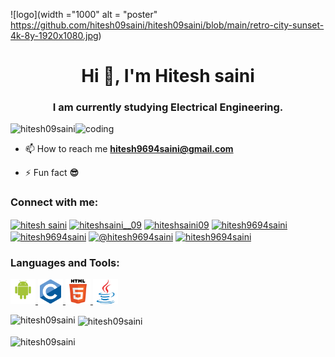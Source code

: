 ![logo](width ="1000" alt = "poster" https://github.com/hitesh09saini/hitesh09saini/blob/main/retro-city-sunset-4k-8y-1920x1080.jpg)
<h1 align="center">Hi 👋, I'm Hitesh saini</h1>
<h3 align="center">I am currently studying Electrical Engineering.</h3>
<img align ="right" alt="coding"width="400" src="https://camo.githubusercontent.com/5ddf73ad3a205111cf8c686f687fc216c2946a75005718c8da5b837ad9de78c9/68747470733a2f2f7468756d62732e6766796361742e636f6d2f4576696c4e657874446576696c666973682d736d616c6c2e676966">
<p align="left"> <img src="https://komarev.com/ghpvc/?username=hitesh09saini&label=Profile%20views&color=0e75b6&style=flat" alt="hitesh09saini" /> </p>

- 📫 How to reach me **hitesh9694saini@gmail.com**

- ⚡ Fun fact **😎**

<h3 align="left">Connect with me:</h3>
<p align="left">
<a href="https://linkedin.com/in/hitesh saini" target="blank"><img align="center" src="https://raw.githubusercontent.com/rahuldkjain/github-profile-readme-generator/master/src/images/icons/Social/linked-in-alt.svg" alt="hitesh saini" height="30" width="40" /></a>
<a href="https://instagram.com/hiteshsaini__09" target="blank"><img align="center" src="https://raw.githubusercontent.com/rahuldkjain/github-profile-readme-generator/master/src/images/icons/Social/instagram.svg" alt="hiteshsaini__09" height="30" width="40" /></a>
<a href="https://www.codechef.com/users/hiteshsaini09" target="blank"><img align="center" src="https://cdn.jsdelivr.net/npm/simple-icons@3.1.0/icons/codechef.svg" alt="hiteshsaini09" height="30" width="40" /></a>
<a href="https://www.hackerrank.com/hitesh9694saini" target="blank"><img align="center" src="https://raw.githubusercontent.com/rahuldkjain/github-profile-readme-generator/master/src/images/icons/Social/hackerrank.svg" alt="hitesh9694saini" height="30" width="40" /></a>
<a href="https://www.leetcode.com/hitesh9694saini" target="blank"><img align="center" src="https://raw.githubusercontent.com/rahuldkjain/github-profile-readme-generator/master/src/images/icons/Social/leet-code.svg" alt="hitesh9694saini" height="30" width="40" /></a>
<a href="https://www.hackerearth.com/@hitesh9694saini" target="blank"><img align="center" src="https://raw.githubusercontent.com/rahuldkjain/github-profile-readme-generator/master/src/images/icons/Social/hackerearth.svg" alt="@hitesh9694saini" height="30" width="40" /></a>
<a href="https://auth.geeksforgeeks.org/user/hitesh9694saini" target="blank"><img align="center" src="https://raw.githubusercontent.com/rahuldkjain/github-profile-readme-generator/master/src/images/icons/Social/geeks-for-geeks.svg" alt="hitesh9694saini" height="30" width="40" /></a>
</p>

<h3 align="left">Languages and Tools:</h3>
<p align="left"> <a href="https://developer.android.com" target="_blank" rel="noreferrer"> <img src="https://raw.githubusercontent.com/devicons/devicon/master/icons/android/android-original-wordmark.svg" alt="android" width="40" height="40"/> </a> <a href="https://www.cprogramming.com/" target="_blank" rel="noreferrer"> <img src="https://raw.githubusercontent.com/devicons/devicon/master/icons/c/c-original.svg" alt="c" width="40" height="40"/> </a> <a href="https://www.w3.org/html/" target="_blank" rel="noreferrer"> <img src="https://raw.githubusercontent.com/devicons/devicon/master/icons/html5/html5-original-wordmark.svg" alt="html5" width="40" height="40"/> </a> <a href="https://www.java.com" target="_blank" rel="noreferrer"> <img src="https://raw.githubusercontent.com/devicons/devicon/master/icons/java/java-original.svg" alt="java" width="40" height="40"/> </a> </p>

<p><img align="left" src="https://github-readme-stats.vercel.app/api/top-langs?username=hitesh09saini&show_icons=true&locale=en&layout=compact" alt="hitesh09saini" /></p>

<p>&nbsp;<img align="center" src="https://github-readme-stats.vercel.app/api?username=hitesh09saini&show_icons=true&locale=en" alt="hitesh09saini" /></p>

<p><img align="center" src="https://github-readme-streak-stats.herokuapp.com/?user=hitesh09saini&" alt="hitesh09saini" /></p>
